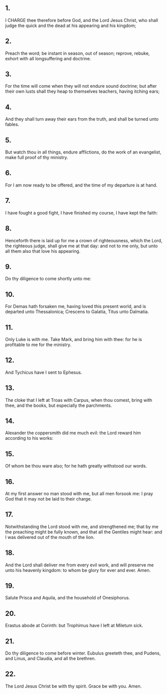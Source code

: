 ## 1.
I CHARGE thee therefore before God, and the Lord Jesus Christ, who shall judge the quick and the dead at his appearing and his kingdom;
## 2.
Preach the word; be instant in season, out of season; reprove, rebuke, exhort with all longsuffering and doctrine.
## 3.
For the time will come when they will not endure sound doctrine; but after their own lusts shall they heap to themselves teachers, having itching ears;
## 4.
And they shall turn away their ears from the truth, and shall be turned unto fables.
## 5.
But watch thou in all things, endure afflictions, do the work of an evangelist, make full proof of thy ministry.
## 6.
For I am now ready to be offered, and the time of my departure is at hand.
## 7.
I have fought a good fight, I have finished my course, I have kept the faith:
## 8.
Henceforth there is laid up for me a crown of righteousness, which the Lord, the righteous judge, shall give me at that day: and not to me only, but unto all them also that love his appearing.
## 9.
Do thy diligence to come shortly unto me:
## 10.
For Demas hath forsaken me, having loved this present world, and is departed unto Thessalonica; Crescens to Galatia, Titus unto Dalmatia.
## 11.
Only Luke is with me. Take Mark, and bring him with thee: for he is profitable to me for the ministry.
## 12.
And Tychicus have I sent to Ephesus.
## 13.
The cloke that I left at Troas with Carpus, when thou comest, bring with thee, and the books, but especially the parchments.
## 14.
Alexander the coppersmith did me much evil: the Lord reward him according to his works:
## 15.
Of whom be thou ware also; for he hath greatly withstood our words.
## 16.
At my first answer no man stood with me, but all men forsook me: I pray God that it may not be laid to their charge.
## 17.
Notwithstanding the Lord stood with me, and strengthened me; that by me the preaching might be fully known, and that all the Gentiles might hear: and I was delivered out of the mouth of the lion.
## 18.
And the Lord shall deliver me from every evil work, and will preserve me unto his heavenly kingdom: to whom be glory for ever and ever. Amen.
## 19.
Salute Prisca and Aquila, and the household of Onesiphorus.
## 20.
Erastus abode at Corinth: but Trophimus have I left at Miletum sick.
## 21.
Do thy diligence to come before winter. Eubulus greeteth thee, and Pudens, and Linus, and Claudia, and all the brethren.
## 22.
The Lord Jesus Christ be with thy spirit. Grace be with you. Amen.
